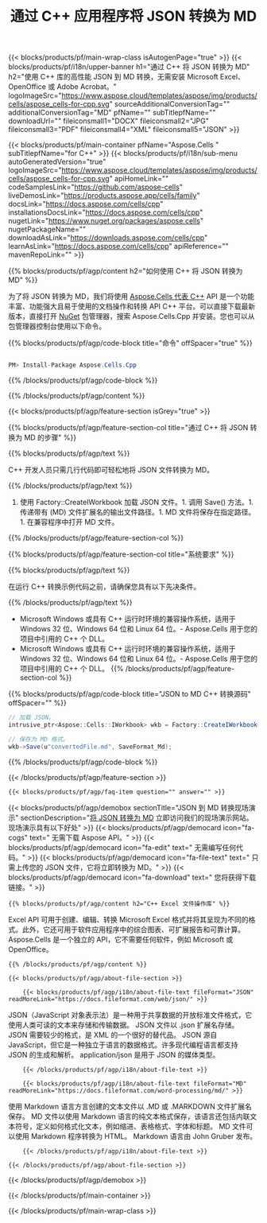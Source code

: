 ﻿---
title: 通过 C++ 应用程序将 JSON 转换为 MD 
url: /zh/cpp/conversion/json-to-md/ 
description: JSON 文档到 MD 格式的示例 C++ 转换代码。程序员可以使用此源代码在任何 C++ 应用程序中进行批量 JSON 到 MD 的转换。
---
{{< blocks/products/pf/main-wrap-class isAutogenPage="true" >}}
{{< blocks/products/pf/i18n/upper-banner h1="通过 C++ 将 JSON 转换为 MD" h2="使用 C++ 库的高性能 JSON 到 MD 转换，无需安装 Microsoft Excel、OpenOffice 或 Adobe Acrobat。" logoImageSrc="https://www.aspose.cloud/templates/aspose/img/products/cells/aspose_cells-for-cpp.svg" sourceAdditionalConversionTag="" additionalConversionTag="MD" pfName="" subTitlepfName="" downloadUrl="" fileiconsmall1="DOCX" fileiconsmall2="JPG" fileiconsmall3="PDF" fileiconsmall4="XML" fileiconsmall5="JSON" >}}

{{< blocks/products/pf/main-container pfName="Aspose.Cells " subTitlepfName="for C++" >}}
{{< blocks/products/pf/i18n/sub-menu autoGeneratedVersion="true" logoImageSrc="https://www.aspose.cloud/templates/aspose/img/products/cells/aspose_cells-for-cpp.svg" apiHomeLink="" codeSamplesLink="https://github.com/aspose-cells" liveDemosLink="https://products.aspose.app/cells/family" docsLink="https://docs.aspose.com/cells/cpp" installationsDocsLink="https://docs.aspose.com/cells/cpp" nugetLink="https://www.nuget.org/packages/aspose.cells" nugetPackageName="" downloadAsLink="https://downloads.aspose.com/cells/cpp" learnAsLink="https://docs.aspose.com/cells/cpp" apiReference="" mavenRepoLink="" >}}

{{% blocks/products/pf/agp/content h2="如何使用 C++ 将 JSON 转换为 MD" %}}

 为了将 JSON 转换为 MD，我们将使用
 [Aspose.Cells 代表 C++](https://products.aspose.com/cells/cpp) 
 API 是一个功能丰富、功能强大且易于使用的文档操作和转换 API C++ 平台。可以直接下载最新版本，直接打开
 [NuGet](https://www.nuget.org/packages/aspose.cells) 
 包管理器，搜索
 Aspose.Cells.Cpp 
 并安装。您也可以从包管理器控制台使用以下命令。

{{% blocks/products/pf/agp/code-block title="命令" offSpacer="true" %}}

```cs

PM> Install-Package Aspose.Cells.Cpp


```

{{% /blocks/products/pf/agp/code-block %}}

{{% /blocks/products/pf/agp/content %}}

{{< blocks/products/pf/agp/feature-section isGrey="true" >}}

{{% blocks/products/pf/agp/feature-section-col title="通过 C++ 将 JSON 转换为 MD 的步骤" %}}

{{% blocks/products/pf/agp/text %}}

 C++ 开发人员只需几行代码即可轻松地将 JSON 文件转换为 MD。

{{% /blocks/products/pf/agp/text %}}

1. 使用 Factory::CreateIWorkbook 加载 JSON 文件。1. 调用 Save() 方法。1. 传递带有 (MD) 文件扩展名的输出文件路径。1. MD 文件将保存在指定路径。1. 在兼容程序中打开 MD 文件。

{{% /blocks/products/pf/agp/feature-section-col %}}

{{% blocks/products/pf/agp/feature-section-col title="系统要求" %}}

{{% blocks/products/pf/agp/text %}}

 在运行 C++ 转换示例代码之前，请确保您具有以下先决条件。

{{% /blocks/products/pf/agp/text %}}

- Microsoft Windows 或具有 C++ 运行时环境的兼容操作系统，适用于 Windows 32 位、Windows 64 位和 Linux 64 位。- Aspose.Cells 用于您的项目中引用的 C++ 个 DLL。
- Microsoft Windows 或具有 C++ 运行时环境的兼容操作系统，适用于 Windows 32 位、Windows 64 位和 Linux 64 位。- Aspose.Cells 用于您的项目中引用的 C++ 个 DLL。
{{% /blocks/products/pf/agp/feature-section-col %}}

{{% blocks/products/pf/agp/code-block title="JSON to MD C++ 转换源码" offSpacer="" %}}

```cs
// 加载 JSON。
intrusive_ptr<Aspose::Cells::IWorkbook> wkb = Factory::CreateIWorkbook(u"sourceFile.json");

// 保存为 MD 格式。
wkb->Save(u"convertedFile.md", SaveFormat_Md);


```

{{% /blocks/products/pf/agp/code-block %}}

{{< /blocks/products/pf/agp/feature-section >}}

    {{< blocks/products/pf/agp/faq-item question="" answer="" >}}
 

<!-- aboutfile Starts -->

{{< blocks/products/pf/agp/demobox sectionTitle="JSON 到 MD 转换现场演示" sectionDescription="[将 JSON 转换为 MD](https://products.aspose.app/cells/conversion/json-to-md) 立即访问我们的现场演示网站。现场演示具有以下好处" >}}
        {{< blocks/products/pf/agp/democard icon="fa-cogs" text=" 无需下载 Aspose API。" >}}
        {{< blocks/products/pf/agp/democard icon="fa-edit" text=" 无需编写任何代码。" >}}
        {{< blocks/products/pf/agp/democard icon="fa-file-text" text=" 只需上传您的 JSON 文件，它将立即转换为 MD。" >}}
        {{< blocks/products/pf/agp/democard icon="fa-download" text=" 您将获得下载链接。" >}}

    {{% blocks/products/pf/agp/content h2="C++ Excel 文件操作库" %}}

 Excel API 可用于创建、编辑、转换 Microsoft Excel 格式并将其呈现为不同的格式。此外，它还可用于软件应用程序中的综合图表、可扩展报告和可靠计算。 Aspose.Cells 是一个独立的 API，它不需要任何软件，例如 Microsoft 或 OpenOffice。  



    {{% /blocks/products/pf/agp/content %}}

    {{< blocks/products/pf/agp/about-file-section >}}

        {{< blocks/products/pf/agp/i18n/about-file-text fileFormat="JSON" readMoreLink="https://docs.fileformat.com/web/json/" >}}

JSON（JavaScript 对象表示法）是一种用于共享数据的开放标准文件格式，它使用人类可读的文本来存储和传输数据。 JSON 文件以 .json 扩展名存储。 JSON 需要较少的格式，是 XML 的一个很好的替代品。 JSON 源自 JavaScript，但它是一种独立于语言的数据格式。许多现代编程语言都支持 JSON 的生成和解析。 application/json 是用于 JSON 的媒体类型。

        {{< /blocks/products/pf/agp/i18n/about-file-text >}}

        {{< blocks/products/pf/agp/i18n/about-file-text fileFormat="MD" readMoreLink="https://docs.fileformat.com/word-processing/md/" >}}

使用 Markdown 语言方言创建的文本文件以 .MD 或 .MARKDOWN 文件扩展名保存。 MD 文件以使用 Markdown 语言的纯文本格式保存，该语言还包括内联文本符号，定义如何格式化文本，例如缩进、表格格式、字体和标题。 MD 文件可以使用 Markdown 程序转换为 HTML。 Markdown 语言由 John Gruber 发布。

        {{< /blocks/products/pf/agp/i18n/about-file-text >}}

    {{< /blocks/products/pf/agp/about-file-section >}}

{{< /blocks/products/pf/agp/demobox >}}

<!-- aboutfile Ends -->



{{< /blocks/products/pf/main-container >}}
    
{{< /blocks/products/pf/main-wrap-class >}}